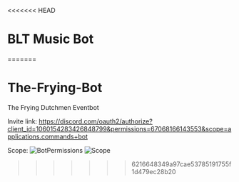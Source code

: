 <<<<<<< HEAD
# BLT Music Bot
=======
# The-Frying-Bot
The Frying Dutchmen Eventbot

Invite link:
https://discord.com/oauth2/authorize?client_id=1060154283426848799&permissions=67068166143553&scope=applications.commands+bot

Scope: ![BotPermissions](image-2.png) ![Scope](image-1.png)
>>>>>>> 6216648349a97cae53785191755f1d479ec28b20
